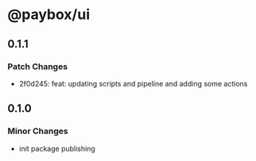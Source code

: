 # @paybox/ui

## 0.1.1

### Patch Changes

- 2f0d245: feat: updating scripts and pipeline and adding some actions

## 0.1.0

### Minor Changes

- init package publishing
